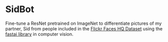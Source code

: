 # SidBot

Fine-tune a ResNet pretrained on ImageNet to differentiate pictures of my partner, Sid from people included in the [Flickr Faces HQ Dataset](https://github.com/NVlabs/ffhq-dataset) using the [fastai library](https://docs.fast.ai/tutorial.vision) in computer vision.

